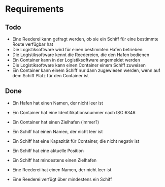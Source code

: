 # Requirements

## Todo


* Eine Reederei kann gefragt werden, ob sie ein Schiff für eine bestimmte Route verfügbar hat
* Die Logistiksoftware wird für einen bestimmten Hafen betrieben
* Die Logistiksoftware kennt die Reedereien, die den Hafen bedienen
* Ein Container kann in der Logistiksoftware angemeldet werden
* Die Logistiksoftware kann einen Container einem Schiff zuweisen
* Ein Container kann einem Schiff nur dann zugewiesen werden, wenn auf dem Schiff Platz für den Container ist

## Done

* Ein Hafen hat einen Namen, der nicht leer ist

* Ein Container hat eine Identifikationsnummer nach ISO 6346
* Ein Container hat einen Zielhafen (immer?)

* Ein Schiff hat einen Namen, der nicht leer ist
* Ein Schiff hat eine Kapazität für Container, die nicht negativ ist
* Ein Schiff hat eine aktuelle Position
* Ein Schiff hat mindestens einen Zielhafen

* Eine Reederei hat einen Namen, der nicht leer ist
* Eine Reederei verfügt über mindestens ein Schiff